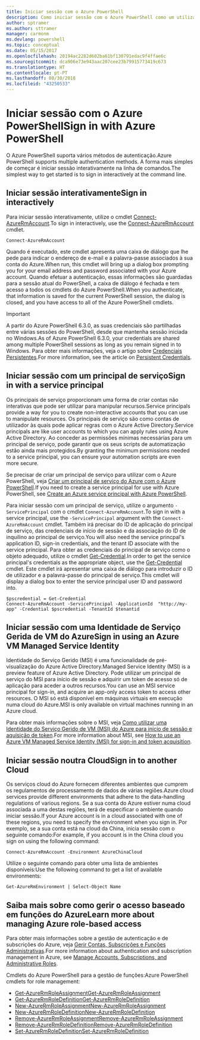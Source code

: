 ```yaml
---
title: Iniciar sessão com o Azure PowerShell
description: Como iniciar sessão com o Azure PowerShell como um utilizador, principal de serviço ou com o MSI.
author: sptramer
ms.author: sttramer
manager: carmonm
ms.devlang: powershell
ms.topic: conceptual
ms.date: 05/15/2017
ms.openlocfilehash: 20194ac2282d602ba61bf130791edac9f4ffae6c
ms.sourcegitcommit: dca906e73e943aac207cee23b79915773419c673
ms.translationtype: HT
ms.contentlocale: pt-PT
ms.lasthandoff: 08/30/2018
ms.locfileid: "43250533"
---
```

# <a name="sign-in-with-azure-powershell"></a><span data-ttu-id="a1b46-103">Iniciar sessão com o Azure PowerShell</span><span class="sxs-lookup"><span data-stu-id="a1b46-103">Sign in with Azure PowerShell</span></span>

<span data-ttu-id="a1b46-104">O Azure PowerShell suporta vários métodos de autenticação.</span><span class="sxs-lookup"><span data-stu-id="a1b46-104">Azure PowerShell supports multiple authentication methods.</span></span> <span data-ttu-id="a1b46-105">A forma mais simples de começar é iniciar sessão interativamente na linha de comandos.</span><span class="sxs-lookup"><span data-stu-id="a1b46-105">The simplest way to get started is to sign in interactively at the command line.</span></span>

## <a name="sign-in-interactively"></a><span data-ttu-id="a1b46-106">Iniciar sessão interativamente</span><span class="sxs-lookup"><span data-stu-id="a1b46-106">Sign in interactively</span></span>

<span data-ttu-id="a1b46-107">Para iniciar sessão interativamente, utilize o cmdlet [Connect-AzureRmAccount](/powershell/module/azurerm.profile/connect-azurermaccount).</span><span class="sxs-lookup"><span data-stu-id="a1b46-107">To sign in interactively, use the [Connect-AzureRmAccount](/powershell/module/azurerm.profile/connect-azurermaccount) cmdlet.</span></span>

```azurepowershell
Connect-AzureRmAccount
```

<span data-ttu-id="a1b46-108">Quando é executado, este cmdlet apresenta uma caixa de diálogo que lhe pede para indicar o endereço de e-mail e a palavra-passe associados à sua conta do Azure.</span><span class="sxs-lookup"><span data-stu-id="a1b46-108">When run, this cmdlet will bring up a dialog box prompting you for your email address and password associated with your Azure account.</span></span> <span data-ttu-id="a1b46-109">Quando efetuar a autenticação, essas informações são guardadas para a sessão atual do PowerShell, a caixa de diálogo é fechada e tem acesso a todos os cmdlets do Azure PowerShell.</span><span class="sxs-lookup"><span data-stu-id="a1b46-109">When you authenticate, that information is saved for the current PowerShell session, the dialog is closed, and you have access to all of the Azure PowerShell cmdlets.</span></span>

> [!IMPORTANT]
> <span data-ttu-id="a1b46-110">A partir do Azure PowerShell 6.3.0, as suas credenciais são partilhadas entre várias sessões do PowerShell, desde que mantenha sessão iniciada no Windows.</span><span class="sxs-lookup"><span data-stu-id="a1b46-110">As of Azure PowerShell 6.3.0, your credentials are shared among multiple PowerShell sessions as long as you remain signed in to Windows.</span></span> <span data-ttu-id="a1b46-111">Para obter mais informações, veja o artigo sobre [Credenciais Persistentes](context-persistence.md).</span><span class="sxs-lookup"><span data-stu-id="a1b46-111">For more information, see the article on [Persistent Credentials](context-persistence.md).</span></span>

## <a name="sign-in-with-a-service-principal"></a><span data-ttu-id="a1b46-112">Iniciar sessão com um principal de serviço</span><span class="sxs-lookup"><span data-stu-id="a1b46-112">Sign in with a service principal</span></span>

<span data-ttu-id="a1b46-113">Os principais de serviço proporcionam uma forma de criar contas não interativas que pode ser utilizar para manipular recursos.</span><span class="sxs-lookup"><span data-stu-id="a1b46-113">Service principals provide a way for you to create non-interactive accounts that you can use to manipulate resources.</span></span> <span data-ttu-id="a1b46-114">Os principais de serviço são como contas de utilizador às quais pode aplicar regras com o Azure Active Directory.</span><span class="sxs-lookup"><span data-stu-id="a1b46-114">Service principals are like user accounts to which you can apply rules using Azure Active Directory.</span></span> <span data-ttu-id="a1b46-115">Ao conceder as permissões mínimas necessárias para um principal de serviço, pode garantir que os seus scripts de automatização estão ainda mais protegidos.</span><span class="sxs-lookup"><span data-stu-id="a1b46-115">By granting the minimum permissions needed to a service principal, you can ensure your automation scripts are even more secure.</span></span>

<span data-ttu-id="a1b46-116">Se precisar de criar um principal de serviço para utilizar com o Azure PowerShell, veja [Criar um principal de serviço do Azure com o Azure PowerShell](create-azure-service-principal-azureps.md).</span><span class="sxs-lookup"><span data-stu-id="a1b46-116">If you need to create a service principal for use with Azure PowerShell, see [Create an Azure service principal with Azure PowerShell](create-azure-service-principal-azureps.md).</span></span>

<span data-ttu-id="a1b46-117">Para iniciar sessão com um principal de serviço, utilize o argumento `-ServicePrincipal` com o cmdlet `Connect-AzureRmAccount`.</span><span class="sxs-lookup"><span data-stu-id="a1b46-117">To sign in with a service principal, use the `-ServicePrincipal` argument with the `Connect-AzureRmAccount` cmdlet.</span></span> <span data-ttu-id="a1b46-118">Também irá precisar do ID de aplicação do principal de serviço, das credenciais de início de sessão e da associação do ID de inquilino ao principal de serviço.</span><span class="sxs-lookup"><span data-stu-id="a1b46-118">You will also need the service princpal's application ID, sign-in credentials, and the tenant ID associate with the service principal.</span></span> <span data-ttu-id="a1b46-119">Para obter as credenciais do principal de serviço como o objeto adequado, utilize o cmdlet [Get-Credential](/powershell/module/microsoft.powershell.security/get-credential).</span><span class="sxs-lookup"><span data-stu-id="a1b46-119">In order to get the service principal's credentials as the appropriate object, use the [Get-Credential](/powershell/module/microsoft.powershell.security/get-credential) cmdlet.</span></span> <span data-ttu-id="a1b46-120">Este cmdlet irá apresentar uma caixa de diálogo para introduzir o ID de utilizador e a palavra-passe do principal de serviço.</span><span class="sxs-lookup"><span data-stu-id="a1b46-120">This cmdlet will display a dialog box to enter the service principal user ID and password into.</span></span>

```azurepowershell-interactive
$pscredential = Get-Credential
Connect-AzureRmAccount -ServicePrincipal -ApplicationId  "http://my-app" -Credential $pscredential -TenantId $tenantid
```

## <a name="sign-in-using-an-azure-vm-managed-service-identity"></a><span data-ttu-id="a1b46-121">Iniciar sessão com uma Identidade de Serviço Gerida de VM do Azure</span><span class="sxs-lookup"><span data-stu-id="a1b46-121">Sign in using an Azure VM Managed Service Identity</span></span>

<span data-ttu-id="a1b46-122">Identidade do Serviço Gerido (MSI) é uma funcionalidade de pré-visualização do Azure Active Directory.</span><span class="sxs-lookup"><span data-stu-id="a1b46-122">Managed Service Identity (MSI) is a preview feature of Azure Active Directory.</span></span> <span data-ttu-id="a1b46-123">Pode utilizar um principal de serviço do MSI para início de sessão e adquirir um token de acesso só de aplicação para aceder a outros recursos.</span><span class="sxs-lookup"><span data-stu-id="a1b46-123">You can use an MSI service principal for sign-in, and acquire an app-only access token to access other resources.</span></span> <span data-ttu-id="a1b46-124">O MSI só está disponível em máquinas virtuais em execução numa cloud do Azure.</span><span class="sxs-lookup"><span data-stu-id="a1b46-124">MSI is only available on virtual machines running in an Azure cloud.</span></span>

<span data-ttu-id="a1b46-125">Para obter mais informações sobre o MSI, veja [Como utilizar uma Identidade do Serviço Gerido de VM (MSI) do Azure para início de sessão e aquisição de token](/azure/active-directory/msi-how-to-get-access-token-using-msi).</span><span class="sxs-lookup"><span data-stu-id="a1b46-125">For more information about MSI, see [How to use an Azure VM Managed Service Identity (MSI) for sign-in and token acquisition](/azure/active-directory/msi-how-to-get-access-token-using-msi).</span></span>

## <a name="sign-in-to-another-cloud"></a><span data-ttu-id="a1b46-126">Iniciar sessão noutra Cloud</span><span class="sxs-lookup"><span data-stu-id="a1b46-126">Sign in to another Cloud</span></span>

<span data-ttu-id="a1b46-127">Os serviços cloud do Azure fornecem diferentes ambientes que cumprem os regulamentos de processamento de dados de várias regiões.</span><span class="sxs-lookup"><span data-stu-id="a1b46-127">Azure cloud services provide different environments that adhere to the data-handling regulations of various regions.</span></span> <span data-ttu-id="a1b46-128">Se a sua conta do Azure estiver numa cloud associada a uma destas regiões, terá de especificar o ambiente quando iniciar sessão.</span><span class="sxs-lookup"><span data-stu-id="a1b46-128">If your Azure account is in a cloud associated with one of these regions, you need to specify the environment when you sign in.</span></span> <span data-ttu-id="a1b46-129">Por exemplo, se a sua conta está na cloud da China, inicia sessão com o seguinte comando:</span><span class="sxs-lookup"><span data-stu-id="a1b46-129">For example, if you account is in the China cloud you sign on using the following command:</span></span>

```azurepowershell-interactive
Connect-AzureRmAccount -Environment AzureChinaCloud
```

<span data-ttu-id="a1b46-130">Utilize o seguinte comando para obter uma lista de ambientes disponíveis:</span><span class="sxs-lookup"><span data-stu-id="a1b46-130">Use the following command to get a list of available environments:</span></span>

```azurepowershell-interactive
Get-AzureRmEnvironment | Select-Object Name
```

## <a name="learn-more-about-managing-azure-role-based-access"></a><span data-ttu-id="a1b46-131">Saiba mais sobre como gerir o acesso baseado em funções do Azure</span><span class="sxs-lookup"><span data-stu-id="a1b46-131">Learn more about managing Azure role-based access</span></span>

<span data-ttu-id="a1b46-132">Para obter mais informações sobre a gestão de autenticação e de subscrições do Azure, veja [Gerir Contas, Subscrições e Funções Administrativas](/azure/active-directory/role-based-access-control-configure).</span><span class="sxs-lookup"><span data-stu-id="a1b46-132">For more information about authentication and subscription management in Azure, see [Manage Accounts, Subscriptions, and Administrative Roles](/azure/active-directory/role-based-access-control-configure).</span></span>

<span data-ttu-id="a1b46-133">Cmdlets do Azure PowerShell para a gestão de funções:</span><span class="sxs-lookup"><span data-stu-id="a1b46-133">Azure PowerShell cmdlets for role management:</span></span>

* [<span data-ttu-id="a1b46-134">Get-AzureRmRoleAssignment</span><span class="sxs-lookup"><span data-stu-id="a1b46-134">Get-AzureRmRoleAssignment</span></span>](/powershell/module/AzureRM.Resources/Get-AzureRmRoleAssignment)
* [<span data-ttu-id="a1b46-135">Get-AzureRmRoleDefinition</span><span class="sxs-lookup"><span data-stu-id="a1b46-135">Get-AzureRmRoleDefinition</span></span>](/powershell/module/AzureRM.Resources/Get-AzureRmRoleDefinition)
* [<span data-ttu-id="a1b46-136">New-AzureRmRoleAssignment</span><span class="sxs-lookup"><span data-stu-id="a1b46-136">New-AzureRmRoleAssignment</span></span>](/powershell/module/AzureRM.Resources/New-AzureRmRoleAssignment)
* [<span data-ttu-id="a1b46-137">New-AzureRmRoleDefinition</span><span class="sxs-lookup"><span data-stu-id="a1b46-137">New-AzureRmRoleDefinition</span></span>](/powershell/module/AzureRM.Resources/New-AzureRmRoleDefinition)
* [<span data-ttu-id="a1b46-138">Remove-AzureRmRoleAssignment</span><span class="sxs-lookup"><span data-stu-id="a1b46-138">Remove-AzureRmRoleAssignment</span></span>](/powershell/module/AzureRM.Resources/Remove-AzureRmRoleAssignment)
* [<span data-ttu-id="a1b46-139">Remove-AzureRmRoleDefinition</span><span class="sxs-lookup"><span data-stu-id="a1b46-139">Remove-AzureRmRoleDefinition</span></span>](/powershell/module/AzureRM.Resources/Remove-AzureRmRoleDefinition)
* [<span data-ttu-id="a1b46-140">Set-AzureRmRoleDefinition</span><span class="sxs-lookup"><span data-stu-id="a1b46-140">Set-AzureRmRoleDefinition</span></span>](/powershell/moduel/AzureRM.Resources/Set-AzureRmRoleDefinition)

